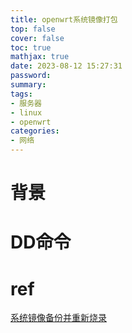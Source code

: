 ```yaml
---
title: openwrt系统镜像打包
top: false
cover: false
toc: true
mathjax: true
date: 2023-08-12 15:27:31
password:
summary:
tags:
- 服务器
- linux
- openwrt
categories:
- 网络
---
```


# 背景





# DD命令





# ref



[系统镜像备份并重新烧录](https://doc.embedfire.com/linux/rk356x/build_and_deploy/zh/latest/building_image/image_backup/image_backup.html)

